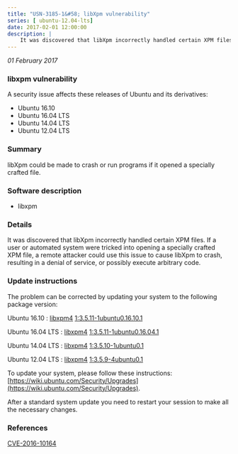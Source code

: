 ```yaml
---
title: "USN-3185-1&#58; libXpm vulnerability"
series: [ ubuntu-12.04-lts]
date: 2017-02-01 12:00:00
description: |
    It was discovered that libXpm incorrectly handled certain XPM files. If a user or automated system were tricked into opening a specially crafted XPM file, a remote attacker could use this issue to cause libXpm to crash, resulting in a denial of service, or possibly execute arbitrary code. 
--- 
```

 
 

*01 February 2017*

### libxpm vulnerability

A security issue affects these releases of Ubuntu and its derivatives:

* Ubuntu 16.10
* Ubuntu 16.04 LTS
* Ubuntu 14.04 LTS
* Ubuntu 12.04 LTS

### Summary

libXpm could be made to crash or run programs if it opened a specially crafted file.

### Software description

* libxpm 

### Details

It was discovered that libXpm incorrectly handled certain XPM files. If a user or automated system were tricked into opening a specially crafted XPM file, a remote attacker could use this issue to cause libXpm to crash, resulting in a denial of service, or possibly execute arbitrary code. 

### Update instructions

The problem can be corrected by updating your system to the following package version:

Ubuntu 16.10
 : [libxpm4](https://launchpad.net/ubuntu/+source/libxpm) <span> [1:3.5.11-1ubuntu0.16.10.1](https://launchpad.net/ubuntu/+source/libxpm/1:3.5.11-1ubuntu0.16.10.1) </span> 

Ubuntu 16.04 LTS
 : [libxpm4](https://launchpad.net/ubuntu/+source/libxpm) <span> [1:3.5.11-1ubuntu0.16.04.1](https://launchpad.net/ubuntu/+source/libxpm/1:3.5.11-1ubuntu0.16.04.1) </span> 

Ubuntu 14.04 LTS
 : [libxpm4](https://launchpad.net/ubuntu/+source/libxpm) <span> [1:3.5.10-1ubuntu0.1](https://launchpad.net/ubuntu/+source/libxpm/1:3.5.10-1ubuntu0.1) </span> 

Ubuntu 12.04 LTS
 : [libxpm4](https://launchpad.net/ubuntu/+source/libxpm) <span> [1:3.5.9-4ubuntu0.1](https://launchpad.net/ubuntu/+source/libxpm/1:3.5.9-4ubuntu0.1) </span> 

To update your system, please follow these instructions: [https://wiki.ubuntu.com/Security/Upgrades](https://wiki.ubuntu.com/Security/Upgrades).

After a standard system update you need to restart your session to make all the necessary changes. 

### References

 
 [CVE-2016-10164](http://people.ubuntu.com/~ubuntu-security/cve/CVE-2016-10164)
 

